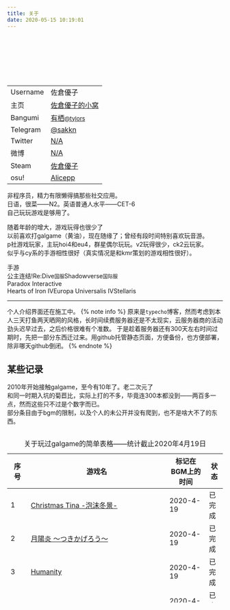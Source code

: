 ```yaml
---
title: 关于
date: 2020-05-15 10:19:01
---
```

<link rel="stylesheet" type="text/css" href="/css/biostyle.css">
<div class="panel panel-default bio_p" style="width: auto;height: auto;display: block;margin: 10px auto;border: black"><div class="panel-body"><center><div class="img-circle"                 style=" background-image: url(https://cdn.jsdelivr.net/gh/SakuraYuuko/sakurayuuko.github.io/img/avatar.jpg); width: 100px; height: 100px; background-repeat: no-repeat; background-size: 100%; filter:alpha(Opacity=100); -moz-opacity:1.0; opacity:1.0;border-radius: 50%;display: inline-block;text-align: -webkit-center; "></div></center><table class="table table-hover text-info" id="bio-table"><tbody><tr><td><i class="fa fa-user-o" aria-hidden="true"></i>Username</td><td>佐倉優子</td></tr><tr><td><i class="fa fa-home" aria-hidden="true"></i>主页</td><td><a class="text-info" href="https://www.66moe.com/" target="_blank"                       rel="nofollow">佐倉優子的小窝</a></td></tr><tr><td><i class="fa fa-television" aria-hidden="true"></i>Bangumi</td><td><a class="text-info" href="http://bgm.tv/user/tylors" target="_blank"                       rel="nofollow">有栖<small>@tylors</small></a></td></td></tr><tr><td><i class="fa fa-telegram" aria-hidden="true"></i>Telegram</td><td><a class="text-info shutdown" href="#" target="_blank"                       rel="nofollow">@sakkn</a></td></tr><tr><td><i class="fa fa-twitter" aria-hidden="true"></i>Twitter</td><td><a class="text-info shutdown" href="#" target="_blank"                       rel="nofollow">N/A</a></td></tr><tr><td><i class="fa fa-weibo" aria-hidden="true"></i>微博</td><td><a class="text-info shutdown" href="#" target="_blank"                       rel="nofollow">N/A</a></td></tr><tr><td><i class="fa fa-steam" aria-hidden="true"></i>Steam</td><td><a class="text-info" href="https://s.team/p/cbvt-vkfj" target="_blank"                       rel="nofollow">佐倉優子</a></td></td></tr><tr><td><i class="fa fa-circle-o" aria-hidden="true"></i>osu!</td><td><a class="text-info" href="https://osu.ppy.sh/users/8641181" target="_blank"                       rel="nofollow">Alicepp</a></td></td></tr></tbody></table><div class="list-group"><div class="list-group-item"><p class="bio">                    非程序员，精力有限懒得搞那些社交应用。<br>                    日语，很菜——N2。英语普通人水平——CET-6<br>                    自己玩玩游戏是够用了。</p><p class="bio">                    随着年龄的增大，游戏玩得也很少了<br>                    以前喜欢打galgame（黄油），现在随缘了；曾经有段时间特别喜欢玩音游。<br>                    p社游戏玩家，主玩hoi4和eu4，群星偶尔玩玩。v2玩得很少，ck2云玩家。<br>                    似乎与cy系的手游相性很好<span class="heimu" title="你知道的太多了">（真实情况是和kmr策划的游戏相性很好）。</span></p><div class="label_gps"><span class="header_alt" style="display: block"><i class="fa fa-tag" aria-hidden="true"></i>手游</span><span class="label_t"><i class="fa fa-gamepad" aria-hidden="true"></i>公主连结!Re:Dive<small>国服</small></span><span class="label_t"><i class="fa fa-gamepad" aria-hidden="true"></i>Shadowverse<small>国际服</small></span></div><div class="label_gps"><span class="header_alt" style="display: block"><i class="fa fa-tag" aria-hidden="true"></i>Paradox Interactive</span><span class="label_t">Hearts of Iron IV</span><span class="label_t">Europa Universalis IV</span><span class="label_t">Stellaris</span></div></div></div></div></div>
    
-----------
个人介绍界面还在施工中。
{% note info %}
原来是`typecho`博客，然而考虑到本人三天打鱼两天晒网的风格，长时间续费服务器还是不太现实，云服务器商的活动劲头迟早过去，之后价格很难有个准数。
于是趁着服务器还有300天左右时间过期时，先把一部分东西迁过来。用github托管静态页面，方便备份，也方便部署，除非哪天github倒闭。
{% endnote %}
## 某些记录
2010年开始接触galgame，至今有10年了。老二次元了  
和同一时期入坑的菊苣比，实际上打的不多，毕竟连300本都没到——两百多一点，然而这些只不过是个数字而已。  
部分条目由于bgm的限制，以及个人的未公开并没有爬到，也不是啥大不了的东西。    
    
<div id="gametable" class="table-responsive" style="align-content: center;width: 100%;height: 400px;overflow-y: scroll" ><table id="gamelist" class="table table-bordered table-hover"><caption>关于玩过galgame的简单表格——统计截止2020年4月19日</caption><thead><tr class="info"><th>序号</th><th>游戏名</th><th>标记在BGM上的时间</th><th>状态</th></tr></thead><tbody><tr><td>1</td><td><a href="https://bgm.tv//subject/259471">Christmas Tina -泡沫冬景-</a></td><td>2020-4-19</td><td>已完成</td><tr><td>2</td><td><a href="https://bgm.tv//subject/22342">月陽炎 ～つきかげろう～</a></td><td>2020-4-19</td><td>已完成</td><tr><td>3</td><td><a href="https://bgm.tv//subject/99399">Humanity</a></td><td>2020-4-19</td><td>已完成</td><tr><td>4</td><td><a href="https://bgm.tv//subject/5395">Forest</a></td><td>2020-4-19</td><td>已完成</td><tr><td>5</td><td><a href="https://bgm.tv//subject/184978">抗战胜利70周年大阅兵这天我老婆突然消失了</a></td><td>2020-4-17</td><td>已完成</td><tr><td>6</td><td><a href="https://bgm.tv//subject/268337">素晴らしき国家の築き方</a></td><td>2019-9-21</td><td>已完成</td><tr><td>7</td><td><a href="https://bgm.tv//subject/17436">媚肉の香り～ネトリネトラレヤリヤラレ～</a></td><td>2019-7-31</td><td>已完成</td><tr><td>8</td><td><a href="https://bgm.tv//subject/262681">インサルトオーダー ～生イキにゃん娘の快堕メニュー～</a></td><td>2019-7-28</td><td>已完成</td><tr><td>9</td><td><a href="https://bgm.tv//subject/184613">さくっとパンダ 〜苦痛〜</a></td><td>2019-7-28</td><td>已完成</td><tr><td>10</td><td><a href="https://bgm.tv//subject/222145">9-nine-そらいろそらうたそらのおと Episode.2 Sora Nimi</a></td><td>2019-7-28</td><td>已完成</td><tr><td>11</td><td><a href="https://bgm.tv//subject/256657">9-nine-はるいろはるこいはるのかぜ Episode.3 Haruka Kousaka</a></td><td>2019-7-28</td><td>已完成</td><tr><td>12</td><td><a href="https://bgm.tv//subject/80316">ランス01 光をもとめて</a></td><td>2019-7-28</td><td>已完成</td><tr><td>13</td><td><a href="https://bgm.tv//subject/228086">Doki Doki Literature Club!</a></td><td>2019-7-28</td><td>已完成</td><tr><td>14</td><td><a href="https://bgm.tv//subject/281290">わがままアリスと百日戦争</a></td><td>2019-7-28</td><td>已完成</td><tr><td>15</td><td><a href="https://bgm.tv//subject/98546">四季の詩 -Poetry of the four seasons-</a></td><td>2019-7-28</td><td>已完成</td><tr><td>16</td><td><a href="https://bgm.tv//subject/156572">戦国†恋姫Ｘ ～乙女絢爛☆戦国絵巻～</a></td><td>2019-7-28</td><td>已完成</td><tr><td>17</td><td><a href="https://bgm.tv//subject/12981">鬼ごっこ！</a></td><td>2019-7-28</td><td>已完成</td><tr><td>18</td><td><a href="https://bgm.tv//subject/250544">アエリアル・ライフ</a></td><td>2019-7-28</td><td>已完成</td><tr><td>19</td><td><a href="https://bgm.tv//subject/143834">オトメ＊ドメイン</a></td><td>2019-7-25</td><td>已完成</td><tr><td>20</td><td><a href="https://bgm.tv//subject/243475">抜きゲーみたいな島に住んでる貧乳はどうすりゃいいですか？</a></td><td>2019-7-16</td><td>已完成</td><tr><td>21</td><td><a href="https://bgm.tv//subject/10869">グリザイアの果実</a></td><td>2019-7-11</td><td>已完成</td><tr><td>22</td><td><a href="https://bgm.tv//subject/15887">つよきす</a></td><td>2019-7-11</td><td>已完成</td><tr><td>23</td><td><a href="https://bgm.tv//subject/189739">9-nine-ここのつここのかここのいろ Episode.1 Miyako Kujo</a></td><td>2019-6-24</td><td>已完成</td><tr><td>24</td><td><a href="https://bgm.tv//subject/37306">超電激ストライカー</a></td><td>2019-6-24</td><td>已完成</td><tr><td>25</td><td><a href="https://bgm.tv//subject/195575">ChronoBox</a></td><td>2019-4-27</td><td>已完成</td><tr><td>26</td><td><a href="https://bgm.tv//subject/12553">こんぼく麻雀～こんな麻雀があったら僕はロン！～</a></td><td>2019-3-18</td><td>已完成</td><tr><td>27</td><td><a href="https://bgm.tv//subject/200763">Summer Pockets</a></td><td>2019-3-18</td><td>已完成</td><tr><td>28</td><td><a href="https://bgm.tv//subject/137690">塔の下のエクセルキトゥス</a></td><td>2019-3-18</td><td>已完成</td><tr><td>29</td><td><a href="https://bgm.tv//subject/226660">メモリーズオフ -Innocent Fille-</a></td><td>2018-12-20</td><td>已完成</td><tr><td>30</td><td><a href="https://bgm.tv//subject/231798">RIDDLE JOKER</a></td><td>2018-8-25</td><td>已完成</td><tr><td>31</td><td><a href="https://bgm.tv//subject/13218">ましろ色シンフォニー *mutsu-no-hana</a></td><td>2018-8-25</td><td>已完成</td><tr><td>32</td><td><a href="https://bgm.tv//subject/66760">乙女理論とその周辺 -Ecole de Paris-</a></td><td>2018-8-25</td><td>已完成</td><tr><td>33</td><td><a href="https://bgm.tv//subject/19385">euphoria</a></td><td>2018-8-25</td><td>已完成</td><tr><td>34</td><td><a href="https://bgm.tv//subject/19337">へんし～ん!!!～パンツになってクンクンペロペロ～ パン・ツー・パック！</a></td><td>2018-8-24</td><td>已完成</td><tr><td>35</td><td><a href="https://bgm.tv//subject/86655">はぴほす！～お世話されます入院生活～</a></td><td>2018-8-24</td><td>已完成</td><tr><td>36</td><td><a href="https://bgm.tv//subject/43281">妹のオモチャにされてしまう僕</a></td><td>2018-8-24</td><td>已完成</td><tr><td>37</td><td><a href="https://bgm.tv//subject/179994">学校のセイイキ</a></td><td>2018-8-24</td><td>已完成</td><tr><td>38</td><td><a href="https://bgm.tv//subject/217612">女子校生サクラの貧乏奮闘記</a></td><td>2018-8-24</td><td>已完成</td><tr><td>39</td><td><a href="https://bgm.tv//subject/28400">ボクの彼女はガテン系/彼女がした事、僕がされた事/巨乳妻完全捕獲計画/ボクの妻がアイツに寝取られました。</a></td><td>2018-8-24</td><td>已完成</td><tr><td>40</td><td><a href="https://bgm.tv//subject/242779">ゾンビのあふれた世界で俺だけが襲われない Vol.3</a></td><td>2018-8-22</td><td>已完成</td><tr><td>41</td><td><a href="https://bgm.tv//subject/241789">ゾンビのあふれた世界で俺だけが襲われない Vol.2</a></td><td>2018-8-22</td><td>已完成</td><tr><td>42</td><td><a href="https://bgm.tv//subject/226254">ランス10</a></td><td>2018-8-21</td><td>已完成</td><tr><td>43</td><td><a href="https://bgm.tv//subject/14309">絶対★妹原理主義!!</a></td><td>2018-8-19</td><td>已完成</td><tr><td>44</td><td><a href="https://bgm.tv//subject/129820">STEINS;GATE 0</a></td><td>2018-3-7</td><td>已完成</td><tr><td>45</td><td><a href="https://bgm.tv//subject/49561">恋がさくころ桜どき</a></td><td>2018-2-28</td><td>已完成</td><tr><td>46</td><td><a href="https://bgm.tv//subject/168540">幕末 尽忠報国烈士伝 -MIBURO-</a></td><td>2018-1-2</td><td>已完成</td><tr><td>47</td><td><a href="https://bgm.tv//subject/110509">駄作</a></td><td>2017-12-4</td><td>已完成</td><tr><td>48</td><td><a href="https://bgm.tv//subject/63421">時をかける処女 ～破瓜永久連鎖～</a></td><td>2017-12-3</td><td>已完成</td><tr><td>49</td><td><a href="https://bgm.tv//subject/137384">イブニクル外典</a></td><td>2017-12-3</td><td>已完成</td><tr><td>50</td><td><a href="https://bgm.tv//subject/132528">恋×シンアイ彼女</a></td><td>2017-12-1</td><td>已完成</td><tr><td>51</td><td><a href="https://bgm.tv//subject/67141">奴隷市場</a></td><td>2017-11-25</td><td>已完成</td><tr><td>52</td><td><a href="https://bgm.tv//subject/1088">遥かに仰ぎ、麗しの</a></td><td>2017-11-25</td><td>已完成</td><tr><td>53</td><td><a href="https://bgm.tv//subject/1043">V.G.NEO</a></td><td>2017-11-25</td><td>已完成</td><tr><td>54</td><td><a href="https://bgm.tv//subject/81657">英雄＊戦姫GOLD</a></td><td>2017-11-12</td><td>已完成</td><tr><td>55</td><td><a href="https://bgm.tv//subject/189550">ノラと皇女と野良猫ハート2 -Nora, Princess, and Crying Cat.-</a></td><td>2017-10-29</td><td>已完成</td><tr><td>56</td><td><a href="https://bgm.tv//subject/100308">晴のちきっと菜の花びより</a></td><td>2017-10-20</td><td>已完成</td><tr><td>57</td><td><a href="https://bgm.tv//subject/150191">ISLAND</a></td><td>2017-10-20</td><td>已完成</td><tr><td>58</td><td><a href="https://bgm.tv//subject/22208">刻痕Ⅲ -The Innocent LunA:Eclipsed SinnerS</a></td><td>2017-10-3</td><td>已完成</td><tr><td>59</td><td><a href="https://bgm.tv//subject/1733">Memories Off 2nd</a></td><td>2017-9-13</td><td>已完成</td><tr><td>60</td><td><a href="https://bgm.tv//subject/210177">King Exit</a></td><td>2017-9-13</td><td>已完成</td><tr><td>61</td><td><a href="https://bgm.tv//subject/96274">ドラゴンナイト4</a></td><td>2017-9-13</td><td>已完成</td><tr><td>62</td><td><a href="https://bgm.tv//subject/20346">同級生</a></td><td>2017-9-13</td><td>已完成</td><tr><td>63</td><td><a href="https://bgm.tv//subject/73806">ファタモルガーナの館</a></td><td>2017-2-7</td><td>已完成</td><tr><td>64</td><td><a href="https://bgm.tv//subject/107596">ネコぱら vol.1 ソレイユ開店しました！</a></td><td>2017-2-6</td><td>已完成</td><tr><td>65</td><td><a href="https://bgm.tv//subject/82315">WORLD END ECONOMiCA Episode.3</a></td><td>2017-2-5</td><td>已完成</td><tr><td>66</td><td><a href="https://bgm.tv//subject/77122">WORLD END ECONOMiCA Episode.2</a></td><td>2017-2-5</td><td>已完成</td><tr><td>67</td><td><a href="https://bgm.tv//subject/77121">WORLD END ECONOMiCA Episode.1</a></td><td>2017-2-5</td><td>已完成</td><tr><td>68</td><td><a href="https://bgm.tv//subject/97911">潜伏之赤途</a></td><td>2017-2-1</td><td>已完成</td><tr><td>69</td><td><a href="https://bgm.tv//subject/81814">霊刀キザクラ ～桜花の剣と惑竜章～</a></td><td>2017-1-30</td><td>已完成</td><tr><td>70</td><td><a href="https://bgm.tv//subject/144518">ノラと皇女と野良猫ハート -Nora, Princess, and Stray Cat.-</a></td><td>2017-1-30</td><td>已完成</td><tr><td>71</td><td><a href="https://bgm.tv//subject/1075">この世の果てで恋を唄う少女YU-NO</a></td><td>2017-1-30</td><td>已完成</td><tr><td>72</td><td><a href="https://bgm.tv//subject/19291">送電塔のミメイ</a></td><td>2017-1-30</td><td>已完成</td><tr><td>73</td><td><a href="https://bgm.tv//subject/154340">√LETTER</a></td><td>2017-1-9</td><td>已完成</td><tr><td>74</td><td><a href="https://bgm.tv//subject/5916">ひまわり</a></td><td>2017-1-9</td><td>已完成</td><tr><td>75</td><td><a href="https://bgm.tv//subject/1765">FORTUNE ARTERIAL</a></td><td>2017-1-9</td><td>已完成</td><tr><td>76</td><td><a href="https://bgm.tv//subject/99132">MYTH</a></td><td>2017-1-9</td><td>已完成</td><tr><td>77</td><td><a href="https://bgm.tv//subject/71437">PriministAr</a></td><td>2017-1-9</td><td>已完成</td><tr><td>78</td><td><a href="https://bgm.tv//subject/11609">しゅぷれ～むキャンディ～王道には王道たる理由があるんです！</a></td><td>2017-1-9</td><td>已完成</td><tr><td>79</td><td><a href="https://bgm.tv//subject/1048">君が望む永遠</a></td><td>2017-1-9</td><td>已完成</td><tr><td>80</td><td><a href="https://bgm.tv//subject/109746">雨恋</a></td><td>2016-11-27</td><td>已完成</td><tr><td>81</td><td><a href="https://bgm.tv//subject/106118">時計仕掛けのレイライン-朝霧に散る花-</a></td><td>2016-11-27</td><td>已完成</td><tr><td>82</td><td><a href="https://bgm.tv//subject/49533">時計仕掛けのレイライン －残影の夜が明ける時－</a></td><td>2016-11-27</td><td>已完成</td><tr><td>83</td><td><a href="https://bgm.tv//subject/41155">時計仕掛けのレイライン -黄昏時の境界線-</a></td><td>2016-11-27</td><td>已完成</td><tr><td>84</td><td><a href="https://bgm.tv//subject/195299">Memory's Dogma CODE:01</a></td><td>2016-11-5</td><td>已完成</td><tr><td>85</td><td><a href="https://bgm.tv//subject/107645">女装学園（妊）</a></td><td>2016-11-4</td><td>已完成</td><tr><td>86</td><td><a href="https://bgm.tv//subject/118103">11月のアルカディア</a></td><td>2016-10-23</td><td>已完成</td><tr><td>87</td><td><a href="https://bgm.tv//subject/41128">美少女万華鏡 -忘れな草と永遠の少女-</a></td><td>2016-10-10</td><td>已完成</td><tr><td>88</td><td><a href="https://bgm.tv//subject/50328">炎の孕ませおっぱい乳同級生</a></td><td>2016-10-10</td><td>已完成</td><tr><td>89</td><td><a href="https://bgm.tv//subject/37030">ひみ☆ツイ</a></td><td>2016-10-10</td><td>已完成</td><tr><td>90</td><td><a href="https://bgm.tv//subject/36000">兄妹秘哀 ～イヤなのに、カンじちゃう～</a></td><td>2016-10-10</td><td>已完成</td><tr><td>91</td><td><a href="https://bgm.tv//subject/43154">めたもるふぉ～ぜ ～変容！変身！！大変态っ!?</a></td><td>2016-10-7</td><td>已完成</td><tr><td>92</td><td><a href="https://bgm.tv//subject/90896">美少女万華鏡 -かつて少女だった君へ-</a></td><td>2016-10-7</td><td>已完成</td><tr><td>93</td><td><a href="https://bgm.tv//subject/145896">妻ようじ2～ボクは人妻添乗員～</a></td><td>2016-10-7</td><td>已完成</td><tr><td>94</td><td><a href="https://bgm.tv//subject/75508">Rance02 －反逆の少女たち－</a></td><td>2016-10-7</td><td>已完成</td><tr><td>95</td><td><a href="https://bgm.tv//subject/98330">高考恋爱100天</a></td><td>2016-10-7</td><td>已完成</td><tr><td>96</td><td><a href="https://bgm.tv//subject/16245">世界でいちばんNG（だめ）な恋</a></td><td>2016-10-7</td><td>已完成</td><tr><td>97</td><td><a href="https://bgm.tv//subject/106722">ChuSingura46＋1 武士の鼓動</a></td><td>2016-10-7</td><td>已完成</td><tr><td>98</td><td><a href="https://bgm.tv//subject/54516">魔導巧殻 ～闇の月女神は導国で詠う～</a></td><td>2016-8-24</td><td>已完成</td><tr><td>99</td><td><a href="https://bgm.tv//subject/83209">リベリオンズ Secret Game 2nd Stage BOOSTED EDITION</a></td><td>2016-8-24</td><td>已完成</td><tr><td>100</td><td><a href="https://bgm.tv//subject/14344">はるうられ-校内赤線区域-</a></td><td>2016-8-24</td><td>已完成</td><tr><td>101</td><td><a href="https://bgm.tv//subject/65750">妻ようじ～ボクは人妻管理人～</a></td><td>2016-8-24</td><td>已完成</td><tr><td>102</td><td><a href="https://bgm.tv//subject/172612">千恋＊万花</a></td><td>2016-8-24</td><td>已完成</td><tr><td>103</td><td><a href="https://bgm.tv//subject/64718">ChuSingura46＋1　-忠臣蔵46＋1-</a></td><td>2016-8-24</td><td>已完成</td><tr><td>104</td><td><a href="https://bgm.tv//subject/3243">装甲悪鬼村正</a></td><td>2016-8-24</td><td>已完成</td><tr><td>105</td><td><a href="https://bgm.tv//subject/2720">CROSS†CHANNEL</a></td><td>2016-8-24</td><td>已完成</td><tr><td>106</td><td><a href="https://bgm.tv//subject/1411">11eyes -罪と罰と贖いの少女-</a></td><td>2016-7-31</td><td>已完成</td><tr><td>107</td><td><a href="https://bgm.tv//subject/10198">失われた未来を求めて</a></td><td>2016-7-25</td><td>已完成</td><tr><td>108</td><td><a href="https://bgm.tv//subject/37826">Remember 最愛の妻が他の男の腕の中で微笑む、もう一つのIF</a></td><td>2016-7-25</td><td>已完成</td><tr><td>109</td><td><a href="https://bgm.tv//subject/131547">カスタムメイド3D2</a></td><td>2016-7-4</td><td>已完成</td><tr><td>110</td><td><a href="https://bgm.tv//subject/4044">D.C.P.S. ～ダ ･カーポ　プラスシチュエーション～</a></td><td>2016-7-4</td><td>已完成</td><tr><td>111</td><td><a href="https://bgm.tv//subject/2721">CARNIVAL</a></td><td>2016-6-21</td><td>已完成</td><tr><td>112</td><td><a href="https://bgm.tv//subject/44123">月に寄りそう乙女の作法</a></td><td>2016-6-21</td><td>已完成</td><tr><td>113</td><td><a href="https://bgm.tv//subject/1385">G線上の魔王</a></td><td>2016-6-21</td><td>已完成</td><tr><td>114</td><td><a href="https://bgm.tv//subject/1488">ef - the first tale.</a></td><td>2016-6-21</td><td>已完成</td><tr><td>115</td><td><a href="https://bgm.tv//subject/846">パルフェ ～chocolat second brew Re-order～</a></td><td>2016-6-21</td><td>已完成</td><tr><td>116</td><td><a href="https://bgm.tv//subject/1052">BALDR FORCE</a></td><td>2016-6-21</td><td>已完成</td><tr><td>117</td><td><a href="https://bgm.tv//subject/144173">ネコぱら vol.0 水無月ネコたちの日常！</a></td><td>2016-3-31</td><td>已完成</td><tr><td>118</td><td><a href="https://bgm.tv//subject/83330">人工少女2</a></td><td>2016-3-29</td><td>已完成</td><tr><td>119</td><td><a href="https://bgm.tv//subject/14300">School Days HQ</a></td><td>2016-3-29</td><td>已完成</td><tr><td>120</td><td><a href="https://bgm.tv//subject/24866">美少女万華鏡 -呪われし伝説の少女-</a></td><td>2016-3-29</td><td>已完成</td><tr><td>121</td><td><a href="https://bgm.tv//subject/22176">恋愛0キロメートル</a></td><td>2016-3-29</td><td>已完成</td><tr><td>122</td><td><a href="https://bgm.tv//subject/79920">妹調教日記√happy end & another</a></td><td>2016-3-29</td><td>已完成</td><tr><td>123</td><td><a href="https://bgm.tv//subject/10952">恋する乙女と守護の楯</a></td><td>2016-3-29</td><td>已完成</td><tr><td>124</td><td><a href="https://bgm.tv//subject/1141">School Days</a></td><td>2016-3-29</td><td>已完成</td><tr><td>125</td><td><a href="https://bgm.tv//subject/23604">妹調教日記～こんなツンデレが俺の妹なわけない！～</a></td><td>2016-3-29</td><td>已完成</td><tr><td>126</td><td><a href="https://bgm.tv//subject/54842">女装海峡</a></td><td>2016-3-29</td><td>已完成</td><tr><td>127</td><td><a href="https://bgm.tv//subject/15002">女装山脈</a></td><td>2016-3-29</td><td>已完成</td><tr><td>128</td><td><a href="https://bgm.tv//subject/3154">STEINS;GATE</a></td><td>2016-3-29</td><td>已完成</td><tr><td>129</td><td><a href="https://bgm.tv//subject/1118">Memories Off 5 とぎれたフィルム</a></td><td>2016-3-29</td><td>已完成</td><tr><td>130</td><td><a href="https://bgm.tv//subject/1666">メモリーズオフ6 ~T-Wave~</a></td><td>2016-3-29</td><td>已完成</td><tr><td>131</td><td><a href="https://bgm.tv//subject/7185">星空へ架かる橋</a></td><td>2016-3-29</td><td>已完成</td><tr><td>132</td><td><a href="https://bgm.tv//subject/4893">夜明け前より瑠璃色な-Moonlight Cradle-</a></td><td>2016-3-29</td><td>已完成</td><tr><td>133</td><td><a href="https://bgm.tv//subject/1169">120円の春 ¥120 Stories</a></td><td>2016-3-29</td><td>已完成</td><tr><td>134</td><td><a href="https://bgm.tv//subject/2313">120円の秋</a></td><td>2016-3-29</td><td>已完成</td><tr><td>135</td><td><a href="https://bgm.tv//subject/2312">120円の夏</a></td><td>2016-3-29</td><td>已完成</td><tr><td>136</td><td><a href="https://bgm.tv//subject/1125">Never7 -the end of infinity-</a></td><td>2016-3-29</td><td>已完成</td><tr><td>137</td><td><a href="https://bgm.tv//subject/158664">Sakura Clicker</a></td><td>2016-3-29</td><td>已完成</td><tr><td>138</td><td><a href="https://bgm.tv//subject/29397">ガジェット トライアル</a></td><td>2016-3-29</td><td>已完成</td><tr><td>139</td><td><a href="https://bgm.tv//subject/45345">状況開始っ！</a></td><td>2016-3-29</td><td>已完成</td><tr><td>140</td><td><a href="https://bgm.tv//subject/1167">narcissu</a></td><td>2016-3-29</td><td>已完成</td><tr><td>141</td><td><a href="https://bgm.tv//subject/1168">narcissu SIDE 2nd</a></td><td>2016-3-29</td><td>已完成</td><tr><td>142</td><td><a href="https://bgm.tv//subject/2723">キラ☆キラ</a></td><td>2016-3-29</td><td>已完成</td><tr><td>143</td><td><a href="https://bgm.tv//subject/19002">はつゆきさくら</a></td><td>2016-3-29</td><td>已完成</td><tr><td>144</td><td><a href="https://bgm.tv//subject/2311">120円の冬</a></td><td>2016-3-29</td><td>已完成</td><tr><td>145</td><td><a href="https://bgm.tv//subject/1130">殻ノ少女</a></td><td>2016-3-29</td><td>已完成</td><tr><td>146</td><td><a href="https://bgm.tv//subject/5949">リアル妹がいる大泉くんのばあい</a></td><td>2016-3-29</td><td>已完成</td><tr><td>147</td><td><a href="https://bgm.tv//subject/11197">花と乙女に祝福を</a></td><td>2016-3-29</td><td>已完成</td><tr><td>148</td><td><a href="https://bgm.tv//subject/3906">暁の護衛</a></td><td>2016-3-29</td><td>已完成</td><tr><td>149</td><td><a href="https://bgm.tv//subject/10119">天神乱漫 -LUCKY or UNLUCKY!?-</a></td><td>2016-3-29</td><td>已完成</td><tr><td>150</td><td><a href="https://bgm.tv//subject/1766">夜明け前より瑠璃色な</a></td><td>2016-3-29</td><td>已完成</td><tr><td>151</td><td><a href="https://bgm.tv//subject/1374">あかね色に染まる坂</a></td><td>2016-3-29</td><td>已完成</td><tr><td>152</td><td><a href="https://bgm.tv//subject/71356">エーベルージュ2</a></td><td>2016-3-29</td><td>已完成</td><tr><td>153</td><td><a href="https://bgm.tv//subject/25205">臭作</a></td><td>2016-3-29</td><td>已完成</td><tr><td>154</td><td><a href="https://bgm.tv//subject/122928">Evenicle -イブニクル-</a></td><td>2016-3-29</td><td>已完成</td><tr><td>155</td><td><a href="https://bgm.tv//subject/45528">DISCIPLINE -The record of a Crusade-</a></td><td>2016-3-29</td><td>已完成</td><tr><td>156</td><td><a href="https://bgm.tv//subject/98078">ランス・クエスト マグナム</a></td><td>2016-3-29</td><td>已完成</td><tr><td>157</td><td><a href="https://bgm.tv//subject/75442">ランス－光を求めて－</a></td><td>2016-3-29</td><td>已完成</td><tr><td>158</td><td><a href="https://bgm.tv//subject/19750">ランス・クエスト</a></td><td>2016-3-29</td><td>已完成</td><tr><td>159</td><td><a href="https://bgm.tv//subject/11168">Rance6 －ゼス崩壊－</a></td><td>2016-3-29</td><td>已完成</td><tr><td>160</td><td><a href="https://bgm.tv//subject/88739">ランス9 ヘルマン革命</a></td><td>2016-3-29</td><td>已完成</td><tr><td>161</td><td><a href="https://bgm.tv//subject/2714">H2O ～FOOTPRINTS IN THE SAND～</a></td><td>2016-3-29</td><td>已完成</td><tr><td>162</td><td><a href="https://bgm.tv//subject/845">リトルバスターズ！エクスタシー</a></td><td>2016-3-29</td><td>已完成</td><tr><td>163</td><td><a href="https://bgm.tv//subject/14117">CURE GIRL</a></td><td>2016-3-29</td><td>已完成</td><tr><td>164</td><td><a href="https://bgm.tv//subject/7209">青空の見える丘</a></td><td>2016-3-29</td><td>已完成</td><tr><td>165</td><td><a href="https://bgm.tv//subject/12098">BALDR SKY Dive2 "RECORDARE"</a></td><td>2016-3-29</td><td>已完成</td><tr><td>166</td><td><a href="https://bgm.tv//subject/1457">BALDR SKY Dive1 "LostMemory"</a></td><td>2016-3-29</td><td>已完成</td><tr><td>167</td><td><a href="https://bgm.tv//subject/4347">家族計画</a></td><td>2016-3-29</td><td>已完成</td><tr><td>168</td><td><a href="https://bgm.tv//subject/146103">鬼父after ～濡れ透け愛莉と雨やどり編～</a></td><td>2016-3-29</td><td>已完成</td><tr><td>169</td><td><a href="https://bgm.tv//subject/111388">対異形生贄神官ティアナ</a></td><td>2016-3-29</td><td>已完成</td><tr><td>170</td><td><a href="https://bgm.tv//subject/107194">彼女のセイイキ</a></td><td>2016-3-29</td><td>已完成</td><tr><td>171</td><td><a href="https://bgm.tv//subject/59842">君と彼女と彼女の恋。</a></td><td>2016-3-29</td><td>已完成</td><tr><td>172</td><td><a href="https://bgm.tv//subject/125929">妹のセイイキ</a></td><td>2016-3-29</td><td>已完成</td><tr><td>173</td><td><a href="https://bgm.tv//subject/14177">シークレットゲーム CODE：Revise</a></td><td>2016-3-29</td><td>已完成</td><tr><td>174</td><td><a href="https://bgm.tv//subject/107501">ソレヨリノ前奏詩</a></td><td>2016-3-29</td><td>已完成</td><tr><td>175</td><td><a href="https://bgm.tv//subject/22708">ラッキー☆バード -エッチな幸運…これってホントにラッキーか!?-</a></td><td>2016-3-29</td><td>已完成</td><tr><td>176</td><td><a href="https://bgm.tv//subject/14435">いろとりどりのセカイ</a></td><td>2016-3-29</td><td>已完成</td><tr><td>177</td><td><a href="https://bgm.tv//subject/3685">幼なじみは大統領</a></td><td>2016-3-29</td><td>已完成</td><tr><td>178</td><td><a href="https://bgm.tv//subject/15703">明日の君と逢うために</a></td><td>2016-3-29</td><td>已完成</td><tr><td>179</td><td><a href="https://bgm.tv//subject/6889">3days～満ちてゆく刻の彼方で～</a></td><td>2016-3-29</td><td>已完成</td><tr><td>180</td><td><a href="https://bgm.tv//subject/11199">黙って私のムコになれ！</a></td><td>2016-3-29</td><td>已完成</td><tr><td>181</td><td><a href="https://bgm.tv//subject/38968">LOVELY QUEST</a></td><td>2016-3-29</td><td>已完成</td><tr><td>182</td><td><a href="https://bgm.tv//subject/16965">テレビの消えた日</a></td><td>2016-3-29</td><td>已完成</td><tr><td>183</td><td><a href="https://bgm.tv//subject/1124">車輪の国、向日葵の少女</a></td><td>2016-3-29</td><td>已完成</td><tr><td>184</td><td><a href="https://bgm.tv//subject/3306">ましろ色シンフォニー -Love is Pure White-</a></td><td>2016-3-29</td><td>已完成</td><tr><td>185</td><td><a href="https://bgm.tv//subject/37305">Tiny Dungeon ～BRAVE or SLAVE～</a></td><td>2016-3-29</td><td>已完成</td><tr><td>186</td><td><a href="https://bgm.tv//subject/16789">Tiny Dungeon～BIRTH for YOURS～</a></td><td>2016-3-29</td><td>已完成</td><tr><td>187</td><td><a href="https://bgm.tv//subject/14258">Tiny Dungeon～BLESS of DRAGON～</a></td><td>2016-3-29</td><td>已完成</td><tr><td>188</td><td><a href="https://bgm.tv//subject/12090">Tiny Dungeon－BLACK and WHITE－</a></td><td>2016-3-29</td><td>已完成</td><tr><td>189</td><td><a href="https://bgm.tv//subject/4066">WHITE ALBUM2 -introductory chapter-</a></td><td>2015-7-6</td><td>已完成</td><tr><td>190</td><td><a href="https://bgm.tv//subject/22290">WHITE ALBUM2 -closing chapter-</a></td><td>2015-7-6</td><td>已完成</td><tr><td>191</td><td><a href="https://bgm.tv//subject/3650">星空のメモリア -Wish upon a shooting star-</a></td><td>2015-7-2</td><td>已完成</td><tr><td>192</td><td><a href="https://bgm.tv//subject/3591">きっと、澄みわたる朝色よりも、</a></td><td>2015-7-2</td><td>已完成</td></tbody><tfoot></tfoot></table></div>